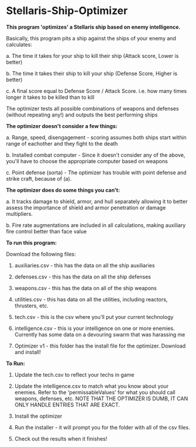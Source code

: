 # Stellaris-Ship-Optimizer
<b>This program 'optimizes' a Stellaris ship based on enemy intelligence.</b>

Basically, this program pits a ship against the ships of your enemy and calculates:

a. The time it takes for your ship to kill their ship (Attack score, Lower is better)

b. The time it takes their ship to kill your ship (Defense Score, Higher is better)

c. A final score equal to Defense Score / Attack Score. i.e. how many times longer it takes to be killed than to kill

The optimizer tests all possible combinations of weapons and defenses (without repeating any!) and outputs the best performing ships


<b>The optimizer doesn't consider a few things:</b>

a. Range, speed, disengagement - scoring assumes both ships start within range of eachother and they fight to the death

b. Installed combat computer - Since it doesn't consider any of the above, you'll have to choose the appropriate computer based on weapons

c. Point defense (sorta) - The optimizer has trouble with point defense and strike craft, because of (a).


<b>The optimizer does do some things you can't:</b>

a. It tracks damage to shield, armor, and hull separately allowing it to better assess the importance of shield and armor penetration or damage multipliers.

b. Fire rate augmentations are included in all calculations, making auxiliary fire control better than face value


<b>To run this program:</b>

Download the following files:

1. auxiliaries.csv - this has the data on all the ship auxiliaries

2. defenses.csv - this has the data on all the ship defenses

3. weapons.csv - this has the data on all of the ship weapons

4. utilities.csv - this has data on all the utilities, including reactors, thrusters, etc.

5. tech.csv - this is the csv where you'll put your current technology

6. intelligence.csv - this is your intelligence on one or more enemies. Currently has some data on a devouring swarm that was harassing me

7. Optimizer v1 - this folder has the install file for the optimizer. Download and install!


<b>To Run:</b>

1. Update the tech.csv to reflect your techs in game

2. Update the intelligence.csv to match what you know about your enemies. Refer to the 'permissableValues' for what you should call weapons, defenses, etc. NOTE THAT THE OPTIMIZER IS DUMB, IT CAN ONLY HANDLE ENTRIES THAT ARE EXACT.

3. Install the optimizer

4. Run the installer - it will prompt you for the folder with all of the csv files.

5. Check out the results when it finishes!

